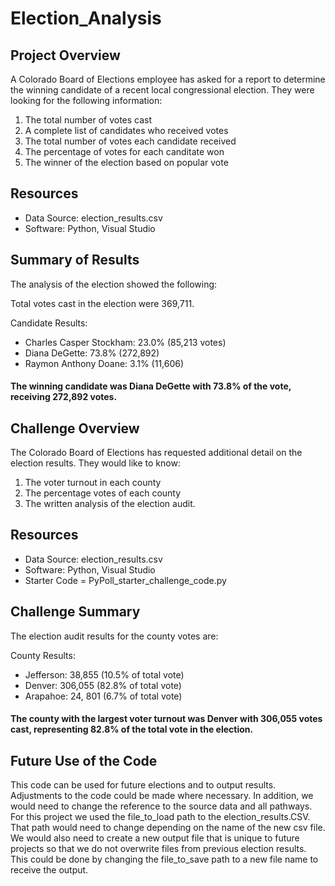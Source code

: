 # Election_Analysis

## Project Overview

A Colorado Board of Elections employee has asked for a report to determine the winning candidate of a recent local congressional election. They were looking for the following information:

  1. The total number of votes cast
  2. A complete list of candidates who received votes
  3. The total number of votes each candidate received
  4. The percentage of votes for each canditate won
  5. The winner of the election based on popular vote

## Resources

- Data Source: election_results.csv
- Software: Python, Visual Studio

## Summary of Results
The analysis of the election showed the following:

Total votes cast in the election were 369,711.

Candidate Results: 
  * Charles Casper Stockham: 23.0% (85,213 votes) 
  * Diana DeGette: 73.8% (272,892) 
  * Raymon Anthony Doane: 3.1% (11,606)

#### The winning candidate was Diana DeGette with 73.8% of the vote, receiving 272,892 votes.

## Challenge Overview

The Colorado Board of Elections has requested additional detail on the election results. They would like to know:

  1. The voter turnout in each county
  2. The percentage votes of each county
  3. The written analysis of the election audit.

## Resources 

  - Data Source: election_results.csv
  - Software: Python, Visual Studio
  - Starter Code = PyPoll_starter_challenge_code.py

## Challenge Summary

The election audit results for the county votes are:

County Results: 
  - Jefferson: 38,855 (10.5% of total vote)
  - Denver: 306,055 (82.8% of total vote) 
  - Arapahoe: 24, 801 (6.7% of total vote)

#### The county with the largest voter turnout was Denver with 306,055 votes cast, representing 82.8% of the total vote in the election.

## Future Use of the Code

This code can be used for future elections and to output results. Adjustments to the code could be made where necessary. In addition, we would need to change the reference to the source data and all pathways. For this project we used the file_to_load path to the election_results.CSV. That path would need to change depending on the name of the new csv file. We would also need to create a new output file that is unique to future projects so that we do not overwrite files from previous election results. This could be done by changing the file_to_save path to a new file name to receive the output.

